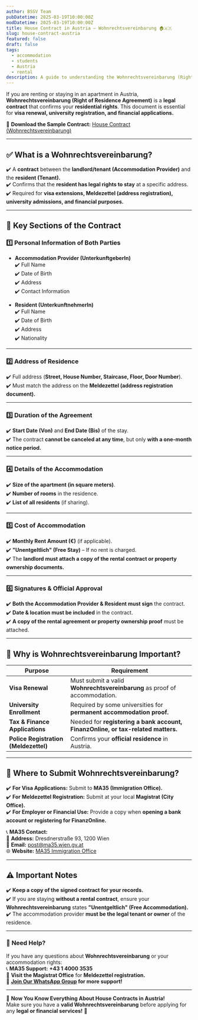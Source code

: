 ```yaml
---
author: BSSV Team
pubDatetime: 2025-03-19T10:00:00Z
modDatetime: 2025-03-19T10:00:00Z
title: House Contract in Austria – Wohnrechtsvereinbarung 🏠🇦🇹
slug: house-contract-austria
featured: false
draft: false
tags:
  - accommodation
  - students
  - Austria
  - rental
description: A guide to understanding the Wohnrechtsvereinbarung (Right of Residence Agreement) in Austria, including its importance for visa renewal, university registration, and financial purposes.
---
```


If you are renting or staying in an apartment in Austria, **Wohnrechtsvereinbarung (Right of Residence Agreement)** is a **legal contract** that confirms your **residential rights**. This document is essential for **visa renewal, university registration, and financial applications.**  

🔗 **Download the Sample Contract:** [House Contract (Wohnrechtsvereinbarung)](https://drive.google.com/file/d/1iiE1LQRJzjbTAK7y1xVLCsVZOQTNaQZq/view?usp=sharing)  

---

## ✅ **What is a Wohnrechtsvereinbarung?**  
✔️ A **contract** between the **landlord/tenant (Accommodation Provider)** and the **resident (Tenant).**  
✔️ Confirms that the **resident has legal rights to stay** at a specific address.  
✔️ Required for **visa extensions, Meldezettel (address registration), university admissions, and financial purposes.**  

---

## 📌 **Key Sections of the Contract**  

### 1️⃣ **Personal Information of Both Parties**  
- **Accommodation Provider (UnterkunftgeberIn)**  
  ✔️ Full Name  
  ✔️ Date of Birth  
  ✔️ Address  
  ✔️ Contact Information  

- **Resident (UnterkunftnehmerIn)**  
  ✔️ Full Name  
  ✔️ Date of Birth  
  ✔️ Address  
  ✔️ Nationality  

---

### 2️⃣ **Address of Residence**  
✔️ Full address (**Street, House Number, Staircase, Floor, Door Number**).  
✔️ Must match the address on the **Meldezettel (address registration document).**  

---

### 3️⃣ **Duration of the Agreement**  
✔️ **Start Date (Von)** and **End Date (Bis)** of the stay.  
✔️ The contract **cannot be canceled at any time**, but only **with a one-month notice period.**  

---

### 4️⃣ **Details of the Accommodation**  
✔️ **Size of the apartment (in square meters)**.  
✔️ **Number of rooms** in the residence.  
✔️ **List of all residents** (if sharing).  

---

### 5️⃣ **Cost of Accommodation**  
✔️ **Monthly Rent Amount (€)** (if applicable).  
✔️ **"Unentgeltlich" (Free Stay)** – If no rent is charged.  
✔️ The **landlord must attach a copy of the rental contract or property ownership documents.**  

---

### 6️⃣ **Signatures & Official Approval**  
✔️ **Both the Accommodation Provider & Resident must sign** the contract.  
✔️ **Date & location must be included** in the contract.  
✔️ **A copy of the rental agreement or property ownership proof** must be attached.  

---

## 📌 **Why is Wohnrechtsvereinbarung Important?**  

| Purpose  | Requirement |
|----------|------------|
| **Visa Renewal** | Must submit a valid **Wohnrechtsvereinbarung** as proof of accommodation. |
| **University Enrollment** | Required by some universities for **permanent accommodation proof.** |
| **Tax & Finance Applications** | Needed for **registering a bank account, FinanzOnline, or tax-related matters.** |
| **Police Registration (Meldezettel)** | Confirms your **official residence** in Austria. |

---

## 📍 **Where to Submit Wohnrechtsvereinbarung?**  
✔️ **For Visa Applications:** Submit to **MA35 (Immigration Office).**  
✔️ **For Meldezettel Registration:** Submit at your local **Magistrat (City Office).**  
✔️ **For Employer or Financial Use:** Provide a copy when **opening a bank account or registering for FinanzOnline.**  

📞 **MA35 Contact:**  
📍 **Address:** Dresdnerstraße 93, 1200 Wien  
📧 **Email:** post@ma35.wien.gv.at  
🌐 **Website:** [MA35 Immigration Office](https://einwanderung.wien.gv.at)  

---

## ⚠️ **Important Notes**  
✔️ **Keep a copy of the signed contract for your records.**  
✔️ If you are staying **without a rental contract**, ensure your **Wohnrechtsvereinbarung** states **"Unentgeltlich" (Free Accommodation).**  
✔️ The accommodation provider **must be the legal tenant or owner** of the residence.  

---

### 📢 **Need Help?**  
If you have any questions about **Wohnrechtsvereinbarung** or your accommodation rights:  
📞 **MA35 Support:** **+43 1 4000 3535**  
📍 **Visit the Magistrat Office** for **Meldezettel registration.**  
📢 **[Join Our WhatsApp Group](https://chat.whatsapp.com/LmVZz7wgJAd8Y95HYY2reQ) for more support!**  

---

🎉 **Now You Know Everything About House Contracts in Austria!**  
Make sure you have a **valid Wohnrechtsvereinbarung** before applying for any **legal or financial services!** 🚀  